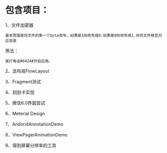 # 包含项目：

1、文件加密器

    基本思路是将文件的第一个byte改写，如果是1则改写成0.如果是0则改写成1.并将文件移至对应目录 
用法：

    拨打电话#0424#开启应用。

2、流布局FlowLayout

3、Fragment测试

4、刮刮卡实现

5、微信6.0界面尝试

6、Meterial Design

7、AndoridAnnotationDemo

8、ViewPagerAnimationDemo

9、得到屏幕分辨率的工具

